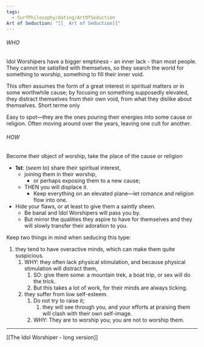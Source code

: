 ```yaml
---
tags:
  - SurfPhilosophy/dating/ArtOfSeduction
Art of Seduction: "[[_ Art of Seduction]]"
---
```

###### WHO
Idol Worshipers have a bigger emptiness - an inner lack - than most people. They cannot be satisfied with themselves, so they search the world for something to worship, something to fill their inner void.

This often assumes the form of a great interest in spiritual matters or in some worthwhile cause; by focusing on something supposedly elevated, they distract themselves from their own void, from what they dislike about themselves.
Short terme only

Easy to spot—they are the ones pouring their energies into some cause or religion. Often moving around over the years, leaving one cult for another.


###### HOW
Become their object of worship, take the place of the cause or religion
- **1st**: (*seem to*) share their spiritual interest,
	- joining them in their worship, 
		- or perhaps exposing them to a new cause; 
	- THEN you will displace it. 
		- Keep everything on an elevated plane—let romance and religion flow into one. 
- Hide your flaws, or at least to give them a saintly sheen.
	- Be banal and Idol Worshipers will pass you by.
	- But mirror the qualities they aspire to have for themselves and they will slowly transfer their adoration to you. 

Keep two things in mind when seducing this type:
1. they tend to have overactive minds, which can make them quite suspicious.
	1. WHY: they often lack physical stimulation, and because physical stimulation will distract them, 
		1. SO: give them some: a mountain trek, a boat trip, or sex will do the trick.
		2. But this takes a lot of work, for their minds are always ticking. 
	2. they suffer from low self-esteem. 
		1. Do not try to raise it; 
			1. they will see through you, and your efforts at praising them will clash with their own self-image.
		2. WHY: They are to worship you; you are not to worship them. 

----
[[The Idol Worshiper - long version]]
